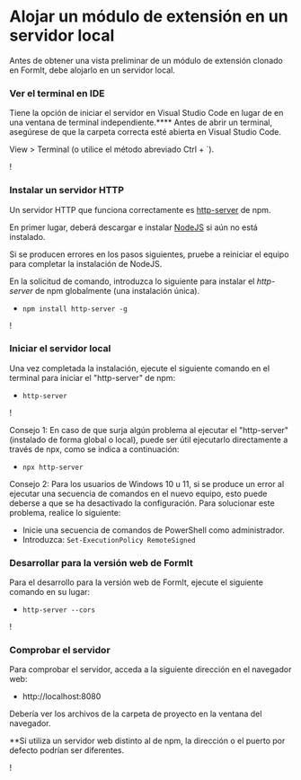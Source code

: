 # Alojar un módulo de extensión en un servidor local

Antes de obtener una vista preliminar de un módulo de extensión clonado en FormIt, debe alojarlo en un servidor local.

### **Ver el terminal en IDE**

Tiene la opción de iniciar el servidor en Visual Studio Code en lugar de en una ventana de terminal independiente.**** Antes de abrir un terminal, asegúrese de que la carpeta correcta esté abierta en Visual Studio Code.

View > Terminal (o utilice el método abreviado Ctrl + \`).

\![](<../../../.gitbook/assets/image (11) (1).png>)

### Instalar un servidor HTTP

Un servidor HTTP que funciona correctamente es [http-server](https://www.npmjs.com/package/http-server) de npm.

En primer lugar, deberá descargar e instalar [NodeJS](https://nodejs.org/en/) si aún no está instalado.

Si se producen errores en los pasos siguientes, pruebe a reiniciar el equipo para completar la instalación de NodeJS.

En la solicitud de comando, introduzca lo siguiente para instalar el _http-server_ de npm globalmente (una instalación única).

* `npm install http-server -g`

\![](<../../../.gitbook/assets/image (47).png>)

### Iniciar el servidor local

Una vez completada la instalación, ejecute el siguiente comando en el terminal para iniciar el "http-server" de npm:

* `http-server`

\![](<../../../.gitbook/assets/image (84).png>)

Consejo 1: En caso de que surja algún problema al ejecutar el "http-server" (instalado de forma global o local), puede ser útil ejecutarlo directamente a través de npx, como se indica a continuación:

* `npx http-server`

Consejo 2: Para los usuarios de Windows 10 u 11, si se produce un error al ejecutar una secuencia de comandos en el nuevo equipo, esto puede deberse a que se ha desactivado la configuración. Para solucionar este problema, realice lo siguiente:

* Inicie una secuencia de comandos de PowerShell como administrador.
* Introduzca: `Set-ExecutionPolicy RemoteSigned`

### Desarrollar para la versión web de FormIt

Para el desarrollo para la versión web de FormIt, ejecute el siguiente comando en su lugar:

* `http-server --cors`

\![](<../../../.gitbook/assets/image (10) (1).png>)

### Comprobar el servidor

Para comprobar el servidor, acceda a la siguiente dirección en el navegador web:

* http://localhost:8080

Debería ver los archivos de la carpeta de proyecto en la ventana del navegador.

**Si utiliza un servidor web distinto al de npm, la dirección o el puerto por defecto podrían ser diferentes.

\![](<../../../.gitbook/assets/image (41).png>)
